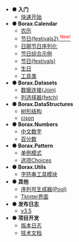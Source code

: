 - **● 入门**
  - [快速开始](quickstart)
- **● Borax.Calendar**
  - [农历](guides/lunardate)
  - [节日(festivals2) <sup style="color:red">New!<sup>](guides/festivals2)
  - [日期节日序列化](guides/festivals2-serialize)
  - [节日综合示例](guides/festivals2-usage)
  - [节日(festivals)](guides/festival)
  - [生日](guides/birthday)
  - [工具类](guides/calendars-utils)
- **● Borax.Datasets**
  - [数据连接(Join)](guides/join)
  - [列选择器(fetch)](guides/fetch)
- **● Borax.DataStructures**
  - [树形结构](guides/tree)
  - [cjson](guides/cjson)
- **● Borax.Numbers**
  - [中文数字](guides/numbers)
  - [百分数](guides/percentage)
- **● Borax.Pattern**
  - [单例模式](guides/singleton)
  - [选项Choices](guides/choices)
- **● Borax.Utils**
  - [字符串工具模块](guides/strings)
- **● 其他**
  - [序列号生成器(Pool)](guides/serial_pool)
  - [Tkinter界面](guides/ui)
- **● 发布日志**
  - [v3.5](release-note/v350)
- **● 项目开发**
  - [版本日志](changelog)
  - [技术文档](develope/develope)
